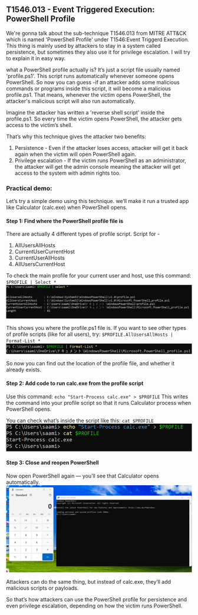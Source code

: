 ## T1546.013 - Event Triggered Execution: PowerShell Profile
We're gonna talk about the sub-technique T1546.013 from MITRE ATT&CK which is named 'PowerShell Profile' under T1546:Event Triggerd Execution. This thing is mainly used by attackers to stay in a system called persistence, but sometimes they also use it for privilege escalation. I will try to explain it in easy way.

what a PowerShell profile actually is?
It’s just a script file usually named 'profile.ps1'. This script runs automatically whenever someone opens PowerShell. So now you can guess -if an attacker adds some malicious commands or programs inside this script, it will become a malicious profile.ps1. That means, whenever the victim opens PowerShell, the attacker's malicious script will also run automatically.

Imagine the attacker has written a 'reverse shell script' inside the profile.ps1. So every time the victim opens PowerShell, the attacker gets access to the victim’s shell.

That’s why this technique gives the attacker two benefits:

1. Persistence - Even if the attacker loses access, attacker will get it back again when the victim will open PowerShell again.
2. Privilege escalation - If the victim runs PowerShell as an administrator, the attacker will get the admin console meaning the attacker will get access to the system with admin rights too.

### Practical demo:
Let’s try a simple demo using this technique. we’ll make it run a trusted app like Calculator (calc.exe) when PowerShell opens.


#### Step 1: Find where the PowerShell profile file is

There are actually 4 different types of profile script. Script for -
1. AllUsersAllHosts
2. CurrentUserCurrentHost
3. CurrentUserAllHosts
4. AllUsersCurrentHost

To check the main profile for your current user and host, use this command:
`$PROFILE | Select *`
![My Screenshot](https://github.com/sami-tarif/Screenshots/blob/main/T1546.013/Screenshot1.png)

This shows you where the profile.ps1 file is. If you want to see other types of profile scripts (like for all users), try:
`$PROFILE.AllUsersAllHosts | Format-List *`
![My Screenshot](https://github.com/sami-tarif/Screenshots/blob/main/T1546.013/Screenshot2.png)


So now you can find out the location of the profile file, and whether it already exists.


#### Step 2: Add code to run calc.exe from the profile script

Use this command:
`echo "Start-Process calc.exe" > $PROFILE`
This writes the command into your profile script so that it runs Calculator process when PowerShell opens.

You can check what’s inside the script like this:
`cat $PROFILE`
![My Screenshot](https://github.com/sami-tarif/Screenshots/blob/main/T1546.013/Screenshot3.png)


#### Step 3: Close and reopen PowerShell

Now open PowerShell again — you’ll see that Calculator opens automatically.
![My Screenshot](https://github.com/sami-tarif/Screenshots/blob/main/T1546.013/Screenshot4.png)

Attackers can do the same thing, but instead of calc.exe, they’ll add malicious scripts or payloads.

So that’s how attackers can use the PowerShell profile for persistence and even privilege escalation, depending on how the victim runs PowerShell.
